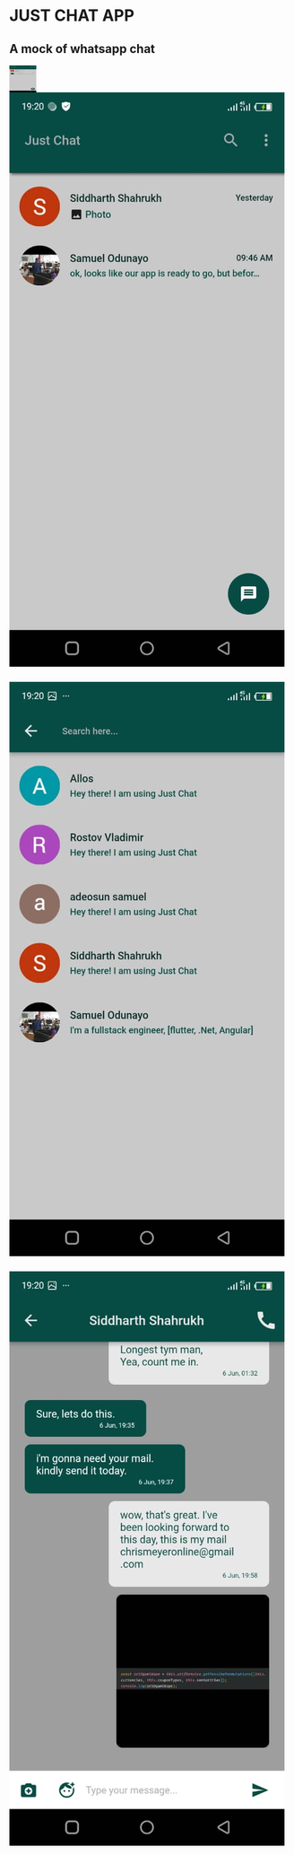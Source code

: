 # JUST CHAT APP

## A mock of whatsapp chat

<a href="url"><img src="images/image1.jpeg" align="left" height="48" width="48" ></a>

### ![alt image1](images/image1.jpeg)   

### ![alt image2](images/image2.jpeg)

### ![alt image2](images/image3.jpeg)

